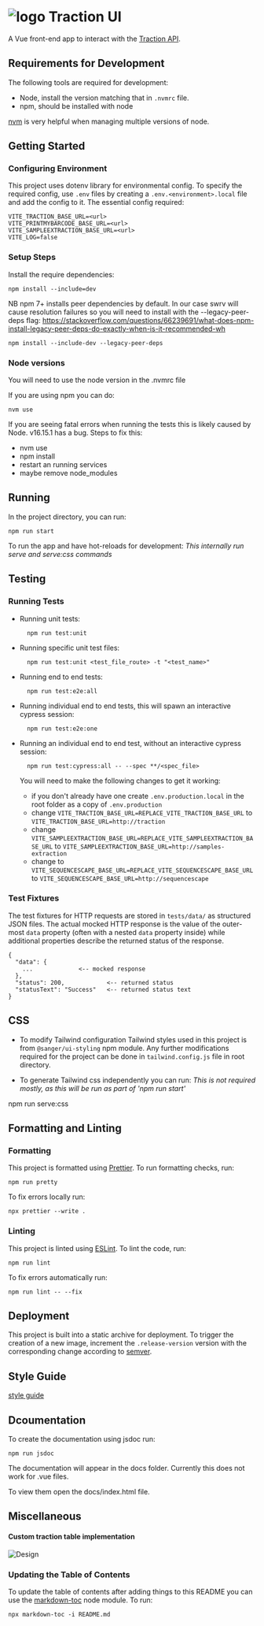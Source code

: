 # ![logo](./public/traction-logo.svg) Traction UI

A Vue front-end app to interact with the [Traction API](https://github.com/sanger/traction-service).

## Requirements for Development

The following tools are required for development:

- Node, install the version matching that in `.nvmrc` file.
- npm, should be installed with node

[nvm](https://github.com/nvm-sh/nvm) is very helpful when managing multiple versions of node.

## Getting Started

### Configuring Environment

This project uses dotenv library for environmental config. To specify the required config, use
`.env` files by creating a `.env.<environment>.local` file and add the config to it. The essential
config required:

    VITE_TRACTION_BASE_URL=<url>
    VITE_PRINTMYBARCODE_BASE_URL=<url>
    VITE_SAMPLEEXTRACTION_BASE_URL=<url>
    VITE_LOG=false

### Setup Steps

Install the require dependencies:

    npm install --include=dev

NB npm 7+ installs peer dependencies by default. In our case swrv will cause resolution failures so you will need to install with the --legacy-peer-deps flag:
https://stackoverflow.com/questions/66239691/what-does-npm-install-legacy-peer-deps-do-exactly-when-is-it-recommended-wh

    npm install --include-dev --legacy-peer-deps
    
### Node versions

You will need to use the node version in the .nvmrc file

If you are using npm you can do:
    
    nvm use
    
If you are seeing fatal errors when running the tests this is likely caused by Node. v16.15.1 has a bug. Steps to fix this:
 - nvm use
 - npm install
 - restart an running services
 - maybe remove node_modules

## Running

In the project directory, you can run:

    npm run start

To run the app and have hot-reloads for development:
*This internally run serve and serve:css commands*

## Testing

### Running Tests

- Running unit tests:

        npm run test:unit

- Running specific unit test files:

        npm run test:unit <test_file_route> -t "<test_name>"

- Running end to end tests:

        npm run test:e2e:all

- Running individual end to end tests, this will spawn an interactive cypress session:

        npm run test:e2e:one

- Running an individual end to end test, without an interactive cypress session:

        npm run test:cypress:all -- --spec **/<spec_file>

    You will need to make the following changes to get it working:
    - if you don't already have one create `.env.production.local` in the root folder as a copy of `.env.production`
    - change `VITE_TRACTION_BASE_URL=REPLACE_VITE_TRACTION_BASE_URL` to `VITE_TRACTION_BASE_URL=http://traction`
    - change `VITE_SAMPLEEXTRACTION_BASE_URL=REPLACE_VITE_SAMPLEEXTRACTION_BASE_URL` to `VITE_SAMPLEEXTRACTION_BASE_URL=http://samples-extraction`
    - change to `VITE_SEQUENCESCAPE_BASE_URL=REPLACE_VITE_SEQUENCESCAPE_BASE_URL` to `VITE_SEQUENCESCAPE_BASE_URL=http://sequencescape`

### Test Fixtures

The test fixtures for HTTP requests are stored in `tests/data/` as structured JSON files. The actual mocked HTTP response is the value of the outer-most `data` property (often with a nested `data` property inside) while additional properties describe the returned status of the response.

```pseudo-json
{
  "data": {
    ...             <-- mocked response
  },
  "status": 200,            <-- returned status
  "statusText": "Success"   <-- returned status text
}
```

## CSS

- To modify Tailwind configuration
 Tailwind styles used in this project is from `@sanger/ui-styling` npm module. Any further modifications required for the project can be done in `tailwind.config.js` file in root directory.

- To generate Tailwind css independently you can run:
*This is not required mostly, as this will be run as part of 'npm run start'*

npm run serve:css

## Formatting and Linting

### Formatting

This project is formatted using [Prettier](https://github.com/prettier/prettier). To run formatting
checks, run:

    npm run pretty

To fix errors locally run:

    npx prettier --write .

### Linting

This project is linted using [ESLint](https://github.com/eslint/eslint). To lint the code,
run:

    npm run lint

To fix errors automatically run:

    npm run lint -- --fix 

## Deployment

This project is built into a static archive for deployment. To trigger the creation of a new image, increment the `.release-version` version with the corresponding change according to
[semver](https://semver.org/).

## Style Guide

[style guide](style_guide.md)

## Dcoumentation

To create the documentation using jsdoc run:

    npm run jsdoc

The documentation will appear in the docs folder. Currently this does not work for .vue files.

To view them open the docs/index.html file.

## Miscellaneous

 #### Custom traction table implementation
![Design](https://github.com/sanger/traction-ui/blob/dpl_611_traction_table/traction-table.png?raw=true)

### Updating the Table of Contents

To update the table of contents after adding things to this README you can use the [markdown-toc](https://github.com/jonschlinkert/markdown-toc)
node module. To run:

    npx markdown-toc -i README.md


